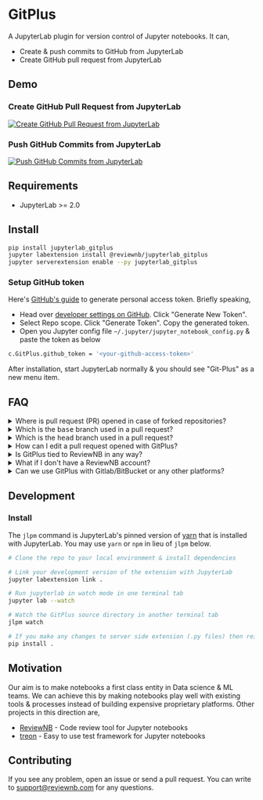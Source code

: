 # GitPlus

A JupyterLab plugin for version control of Jupyter notebooks. It can,

- Create & push commits to GitHub from JupyterLab
- Create GitHub pull request from JupyterLab

## Demo

### Create GitHub Pull Request from JupyterLab

[![Create GitHub Pull Request from JupyterLab](https://github.com/ReviewNB/jupyterlab-gitplus/raw/master/images/PR_thumbnail_v2.png)](https://www.youtube.com/watch?v=yuvLgIjCq48)

### Push GitHub Commits from JupyterLab

[![Push GitHub Commits from JupyterLab](https://github.com/ReviewNB/jupyterlab-gitplus/raw/master/images/Commit_thumbnail_v1.png)](https://www.youtube.com/watch?v=bmca1EBNpvI)

## Requirements

* JupyterLab >= 2.0

## Install

```bash
pip install jupyterlab_gitplus
jupyter labextension install @reviewnb/jupyterlab_gitplus
jupyter serverextension enable --py jupyterlab_gitplus
```

### Setup GitHub token
Here's [GitHub's guide](https://help.github.com/en/github/authenticating-to-github/creating-a-personal-access-token-for-the-command-line) to generate personal access token. Briefly speaking,

- Head over [developer settings on GitHub](https://github.com/settings/tokens). Click "Generate New Token".
- Select Repo scope. Click "Generate Token". Copy the generated token.
- Open you Jupyter config file `~/.jupyter/jupyter_notebook_config.py` & paste the token as below
```bash
c.GitPlus.github_token = '<your-github-access-token>'
```

After installation, start JupyterLab normally & you should see "Git-Plus" as a new menu item.

## FAQ
<details> 
  <summary>Where is pull request (PR) opened in case of forked repositories?</summary>
  <p>
    
  If your repository is forked from another repository (parent) then PR will be created on parent repository. 
</p></details>

<details> 
  <summary> Which is the <tt>base</tt> branch used in a pull request? </summary>
  <p>
  
  `base` branch in a PR is a branch against which your changes are compared and ultimately merged. We use repository's default    branch (usually called `master`) as `base` branch of PR. We use parent repository's default branch as `base` in case of forked repo. 
</p></details>

<details> 
  <summary>Which is the <tt>head</tt> branch used in a pull request?</summary>
  <p>
    
  `head` branch in a PR is a branch which contains the latest changes you've made. We create a new branch (e.g. `gitplus-xyz123`) as `head` branch. It only contains changes from the files you wish to include in the PR.  
</p></details>

<details> 
  <summary>How can I edit a pull request opened with GitPlus?</summary>
  <p>

You can head over to GitHub and edit the PR metadata to your liking. For pushing additional file changes to the same PR, 
1. Copy the branch name from GitHub UI (e.g. `gitplus-xyz123`) 
2. Checkout that branch locally
3. Make the file changes you want
4. Use push commit functionality from GitPlus to push new changes
</p></details>

<details> 
  <summary>Is GitPlus tied to ReviewNB in any way?</summary>
  <p>
    
  No. GitPlus is it's own open source project. The only connection with ReviewNB is that at the end of PR/Commit creation, GitPlus shows ReviewNB URL along with GitHub URL. You can safely ignore these URLs if you don't want to use ReviewNB.
  
  It's is useful to see [visual notebook diffs](https://uploads-ssl.webflow.com/5ba4ebe021cb91ae35dbf88c/5ba93ded243329a486dab26e_sl-code%2Bimage.png) on ReviewNB instead of hard to read [JSON diffs](https://uploads-ssl.webflow.com/5ba4ebe021cb91ae35dbf88c/5c24ba833c78e57d6b8c9d09_Screenshot%202018-12-27%20at%204.43.09%20PM.png) on GitHub. [ReviewNB](https://www.reviewnb.com/) also facilitates discussion on notebooks cells.
</p></details>

<details> 
  <summary>What if I don't have a ReviewNB account?</summary>
  <p>
    
  No problem, everything in GitPlus will still work fine. Only the ReviewNB URLs won't work for you.
<p></details>


<details> 
  <summary>Can we use GitPlus with Gitlab/BitBucket or any other platforms?</summary>
  <p>
    
  No, currently we only support repositories on GitHub.
<p></details>

## Development

### Install

The `jlpm` command is JupyterLab's pinned version of
[yarn](https://yarnpkg.com/) that is installed with JupyterLab. You may use
`yarn` or `npm` in lieu of `jlpm` below.

```bash
# Clone the repo to your local environment & install dependencies

# Link your development version of the extension with JupyterLab
jupyter labextension link .

# Run jupyterlab in watch mode in one terminal tab
jupyter lab --watch

# Watch the GitPlus source directory in another terminal tab
jlpm watch

# If you make any changes to server side extension (.py files) then reinstall it from source
pip install .
```

## Motivation
Our aim is to make notebooks a first class entity in Data science & ML teams. We can achieve this by making notebooks play well with existing tools & processes instead of building expensive proprietary platforms. Other projects in this direction are,

- [ReviewNB](https://www.reviewnb.com/) - Code review tool for Jupyter notebooks
- [treon](https://github.com/reviewnb/treon) - Easy to use test framework for Jupyter notebooks

## Contributing
If you see any problem, open an issue or send a pull request. You can write to support@reviewnb.com for any questions.

